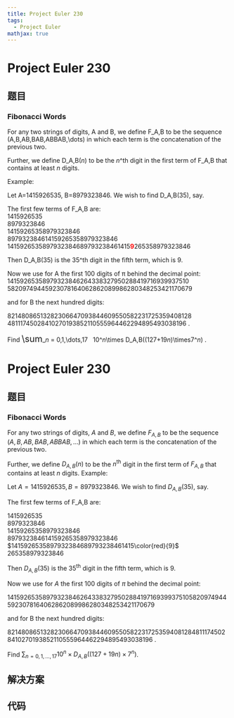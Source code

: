 ```yaml
---
title: Project Euler 230
tags:
  - Project Euler
mathjax: true
---
```

<escape><!-- more --></escape>
    
# Project Euler 230
## 题目
### Fibonacci Words


For any two strings of digits, A and B, we define F_A,B to be the sequence (A,B,AB,BAB,ABBAB,\dots) in which each term is the concatenation of the previous two.

Further, we define D_A,B(<var>n</var>) to be the <var>n</var>^th digit in the first term of F_A,B that contains at least <var>n</var> digits.

Example:

Let A=1415926535, B=8979323846. We wish to find D_A,B(35), say.

The first few terms of F_A,B are:<br />
1415926535<br />
8979323846<br />
14159265358979323846<br />
897932384614159265358979323846<br />
1415926535897932384689793238461415<span style="color:#FF0000;"><b>9</b></span>265358979323846<br />

Then D_A,B(35) is the 35^th digit in the fifth term, which is 9.

Now we use for A the first 100 digits of π behind the decimal point:
14159265358979323846264338327950288419716939937510 <br />
58209749445923078164062862089986280348253421170679 

and for B the next hundred digits:

82148086513282306647093844609550582231725359408128 <br />
48111745028410270193852110555964462294895493038196 .

Find <span style="font-size:larger;"><span style="font-size:larger;">\sum</span></span>_<var>n</var> = 0,1,\dots,17   10^<var>n</var>\times D_A,B((127+19<var>n</var>)\times7^<var>n</var>) .



 



# Project Euler 230
## 题目
### Fibonacci Words

For any two strings of digits, $A$ and $B$, we define $F_{A,B}$ to be the sequence $(A,B,AB,BAB,ABBAB,\dots)$ in which each term is the concatenation of the previous two.

Further, we define $D_{A,B}(n)$ to be the $n^{\text{th}}$ digit in the first term of $F_{A,B}$ that contains at least $n$ digits.
Example:

Let $A=1415926535, B=8979323846$. We wish to find $D_{A,B}(35)$, say.

The first few terms of F_A,B are:

$1415926535$<br>
$8979323846$<br>
$14159265358979323846$<br>
$897932384614159265358979323846$<br>
$1415926535897932384689793238461415\color{red}{9}$ $265358979323846$

Then $D_{A,B}(35)$ is the $35^{\text{th}}$ digit in the fifth term, which is $9$.

Now we use for $A$ the first $100$ digits of $\pi$ behind the decimal point:

1415926535897932384626433832795028841971693993751058209749445923078164062862089986280348253421170679 

and for B the next hundred digits:

8214808651328230664709384460955058223172535940812848111745028410270193852110555964462294895493038196 .

Find $\sum_{n = 0,1,\dots,17}  10^n\times D_{A,B}((127+19n)\times7^n)$.


## 解决方案


## 代码


